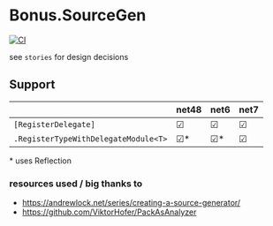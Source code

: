 # Bonus.SourceGen

[![CI](https://github.com/Bonuspunkt/Bonus.SourceGen/actions/workflows/ci-build.yml/badge.svg)](https://github.com/Bonuspunkt/Bonus.SourceGen/actions/workflows/ci-build.yml)

see `stories` for design decisions

## Support
|                                      | net48 | net6 | net7 |
|--------------------------------------|---|---|---|
| `[RegisterDelegate]`                 | ☑ | ☑ | ☑ |
| `.RegisterTypeWithDelegateModule<T>` | ☑* | ☑* | ☑ |

\* uses Reflection

### resources used / big thanks to
- https://andrewlock.net/series/creating-a-source-generator/
- https://github.com/ViktorHofer/PackAsAnalyzer
